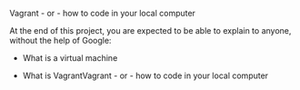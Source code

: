 Vagrant - or - how to code in your local computer

At the end of this project, you are expected to be able to explain to anyone, without the help of Google:

* What is a virtual machine

* What is VagrantVagrant - or - how to code in your local computer


